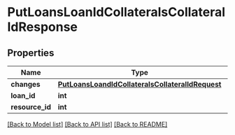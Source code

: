 # PutLoansLoanIdCollateralsCollateralIdResponse

## Properties
Name | Type | Description | Notes
------------ | ------------- | ------------- | -------------
**changes** | [**PutLoansLoandIdCollateralsCollateralIdRequest**](PutLoansLoandIdCollateralsCollateralIdRequest.md) |  | [optional] 
**loan_id** | **int** |  | [optional] 
**resource_id** | **int** |  | [optional] 

[[Back to Model list]](../README.md#documentation-for-models) [[Back to API list]](../README.md#documentation-for-api-endpoints) [[Back to README]](../README.md)

